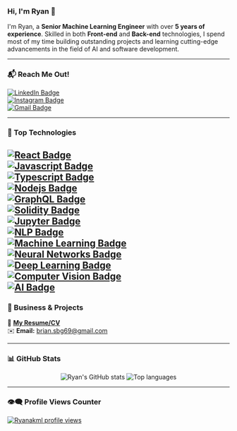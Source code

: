 ### Hi, I'm Ryan 👋

I'm Ryan, a **Senior Machine Learning Engineer** with over **5 years of experience**. Skilled in both **Front-end** and **Back-end** technologies, I spend most of my time building outstanding projects and learning cutting-edge advancements in the field of AI and software development.

---

### 📬 Reach Me Out!
[![LinkedIn Badge](https://img.shields.io/badge/-Ryan_Akmal-0e76a8?style=flat&labelColor=0e76a8&logo=linkedin&logoColor=white)](https://www.linkedin.com/in/ryan-akmal-943a2a1a6/)  
[![Instagram Badge](https://img.shields.io/badge/-@ryanakmll-e84393?style=flat&labelColor=e84393&logo=instagram&logoColor=white)](https://www.instagram.com/ryanakmll/)  
[![Gmail Badge](https://img.shields.io/badge/-brian.sbg69@gmail.com-c0392b?style=flat&labelColor=c0392b&logo=gmail&logoColor=white)](mailto:brian.sbg69@gmail.com)  

---

### 🚀 Top Technologies

[![React Badge](https://img.shields.io/badge/-React-61DBFB?style=for-the-badge&labelColor=black&logo=react&logoColor=61DBFB)](#)  
[![Javascript Badge](https://img.shields.io/badge/-Javascript-F0DB4F?style=for-the-badge&labelColor=black&logo=javascript&logoColor=F0DB4F)](#)  
[![Typescript Badge](https://img.shields.io/badge/-Typescript-007acc?style=for-the-badge&labelColor=black&logo=typescript&logoColor=007acc)](#)  
[![Nodejs Badge](https://img.shields.io/badge/-Nodejs-3C873A?style=for-the-badge&labelColor=black&logo=node.js&logoColor=3C873A)](#)  
[![GraphQL Badge](https://img.shields.io/badge/-GraphQL-e535ab?style=for-the-badge&labelColor=black&logo=graphql&logoColor=e535ab)](#)  
[![Solidity Badge](https://img.shields.io/badge/-Solidity-363636?style=for-the-badge&labelColor=black&logo=solidity&logoColor=white)](#)  
[![Jupyter Badge](https://img.shields.io/badge/-Jupyter-F37626?style=for-the-badge&labelColor=black&logo=jupyter&logoColor=F37626)](#)  
[![NLP Badge](https://img.shields.io/badge/-NLP-FF6F00?style=for-the-badge&labelColor=black&logo=apache-spark&logoColor=FF6F00)](#)  
[![Machine Learning Badge](https://img.shields.io/badge/-Machine%20Learning-0277BD?style=for-the-badge&labelColor=black&logo=tensorflow&logoColor=0277BD)](#)  
[![Neural Networks Badge](https://img.shields.io/badge/-Neural%20Networks-8E24AA?style=for-the-badge&labelColor=black&logo=pytorch&logoColor=8E24AA)](#)  
[![Deep Learning Badge](https://img.shields.io/badge/-Deep%20Learning-FF4081?style=for-the-badge&labelColor=black&logo=keras&logoColor=FF4081)](#)  
[![Computer Vision Badge](https://img.shields.io/badge/-Computer%20Vision-1976D2?style=for-the-badge&labelColor=black&logo=opencv&logoColor=1976D2)](#)  
[![AI Badge](https://img.shields.io/badge/-Artificial%20Intelligence-7B1FA2?style=for-the-badge&labelColor=black&logo=ai&logoColor=7B1FA2)](#)  
---

### 💼 Business & Projects
📄 **[My Resume/CV](https://drive.google.com/file/d/12z5Ig5x4RNoIUpQ-M7AMl1NL8FTIvlaU/view?usp=sharing)**  
✉️ **Email:** brian.sbg69@gmail.com  

---

### 📊 GitHub Stats
<div align="center">
  <img alt="Ryan's GitHub stats" src="https://github-readme-stats.vercel.app/api?username=Ryanakml&show_icons=true&theme=transparent"/>
  <img alt="Top languages" src="https://github-readme-stats.vercel.app/api/top-langs/?username=Ryanakml&layout=compact&&langs_count=8"/>
</div>

---

### 👁️‍🗨️ Profile Views Counter
[![Ryanakml profile views](https://u8views.com/api/v1/github/profiles/117444976/views/day-week-month-total-count.svg)](https://u8views.com/github/Ryanakml)
